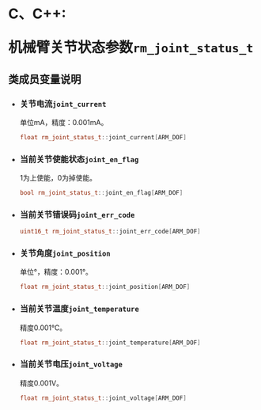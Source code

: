 # <p class="hidden">C、C++: </p>机械臂关节状态参数`rm_joint_status_t`

## 类成员变量说明

- ### 关节电流`joint_current`

    单位mA，精度：0.001mA。

    ```C++
    float rm_joint_status_t::joint_current[ARM_DOF]
    ```

- ### 当前关节使能状态`joint_en_flag`

    1为上使能，0为掉使能。

    ```C++
    bool rm_joint_status_t::joint_en_flag[ARM_DOF]
    ```

- ### 当前关节错误码`joint_err_code`

    ```C++
    uint16_t rm_joint_status_t::joint_err_code[ARM_DOF]
    ```

- ### 关节角度`joint_position`

    单位°，精度：0.001°。

    ```C++
    float rm_joint_status_t::joint_position[ARM_DOF]
    ```

- ### 当前关节温度`joint_temperature`

    精度0.001℃。

    ```C++
    float rm_joint_status_t::joint_temperature[ARM_DOF]
    ```

- ### 当前关节电压`joint_voltage`

    精度0.001V。

    ```C++
    float rm_joint_status_t::joint_voltage[ARM_DOF]
    ```
